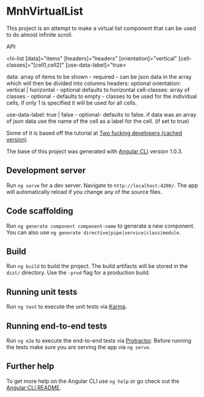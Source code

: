 # MnhVirtualList

This project is an attempt to make a virtual list component that can be used to do almost infinite scroll.

API:

<hi-list [data]="items" [headers]="headers" [orientation]="vertical" [cell-classes]="[cell1,cell2]" [use-data-label]="true></hi-list>

data: array of items to be shown - required - 
 can be json data in the array which will then be divided into columns
headers: optional
orientation: vertical | horizontal - optional defaults to horizontal
cell-classes: array of classes - optional - defaults to empty - classes to be used for the individual cells, if only 1 is specified it will be used for all cells.

use-data-label: true | false - optional- defaults to false. if data was an array of json data use the name of the cell as a label for the cell. (if set to true)










Some of it is based off the tutorial at [Two fucking developers (cached version)](http://webcache.googleusercontent.com/search?q=cache:qw-WJyd40rEJ:twofuckingdevelopers.com/2014/11/angularjs-virtual-list-directive-tutorial/+&cd=1&hl=en&ct=clnk&gl=dk)


The base of this project was generated with [Angular CLI](https://github.com/angular/angular-cli) version 1.0.3.

## Development server

Run `ng serve` for a dev server. Navigate to `http://localhost:4200/`. The app will automatically reload if you change any of the source files.

## Code scaffolding

Run `ng generate component component-name` to generate a new component. You can also use `ng generate directive|pipe|service|class|module`.

## Build

Run `ng build` to build the project. The build artifacts will be stored in the `dist/` directory. Use the `-prod` flag for a production build.

## Running unit tests

Run `ng test` to execute the unit tests via [Karma](https://karma-runner.github.io).

## Running end-to-end tests

Run `ng e2e` to execute the end-to-end tests via [Protractor](http://www.protractortest.org/).
Before running the tests make sure you are serving the app via `ng serve`.

## Further help

To get more help on the Angular CLI use `ng help` or go check out the [Angular CLI README](https://github.com/angular/angular-cli/blob/master/README.md).
